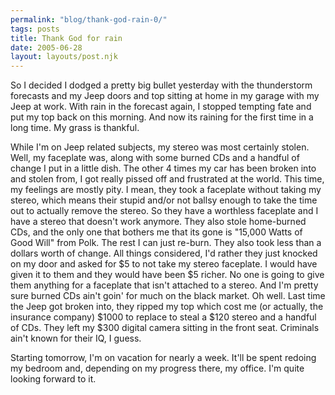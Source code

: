 ```yaml
---
permalink: "blog/thank-god-rain-0/"
tags: posts
title: Thank God for rain
date: 2005-06-28
layout: layouts/post.njk
---
```


So I decided I dodged a pretty big bullet yesterday with the thunderstorm forecasts and my Jeep doors and top sitting at home in my garage with my Jeep at work. With rain in the forecast again, I stopped tempting fate and put my top back on this morning. And now its raining for the first time in a long time. My grass is thankful. 

While I'm on Jeep related subjects, my stereo was most certainly stolen. Well, my faceplate was, along with some burned CDs and a handful of change I put in a little dish. The other 4 times my car has been broken into and stolen from, I got really pissed off and frustrated at the world. This time, my feelings are mostly pity. I mean, they took a faceplate without taking my stereo, which means their stupid and/or not ballsy enough to take the time out to actually remove the stereo. So they have a worthless faceplate and I have a stereo that doesn't work anymore. They also stole home-burned CDs, and the only one that bothers me that its gone is "15,000 Watts of Good Will" from Polk. The rest I can just re-burn. They also took less than a dollars worth of change. All things considered, I'd rather they just knocked on my door and asked for $5 to not take my stereo faceplate. I would have given it to them and they would have been $5 richer. No one is going to give them anything for a faceplate that isn't attached to a stereo. And I'm pretty sure burned CDs ain't goin' for much on the black market. Oh well. Last time the Jeep got broken into, they ripped my top which cost me (or actually, the insurance company) $1000 to replace to steal a $120 stereo and a handful of CDs. They left my $300 digital camera sitting in the front seat. Criminals ain't known for their IQ, I guess. 

Starting tomorrow, I'm on vacation for nearly a week. It'll be spent redoing my bedroom and, depending on my progress there, my office. I'm quite looking forward to it.